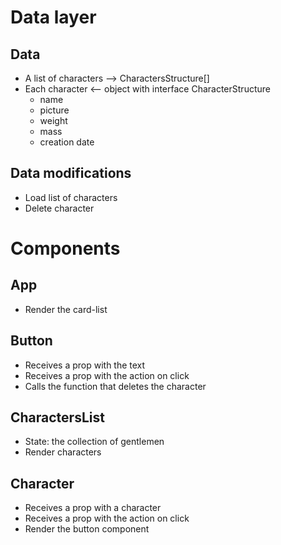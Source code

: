 # Data layer

## Data

- A list of characters --> CharactersStructure[]
- Each character <-- object with interface CharacterStructure
  - name
  - picture
  - weight
  - mass
  - creation date

## Data modifications

- Load list of characters
- Delete character

# Components

## App

- Render the card-list

## Button

- Receives a prop with the text
- Receives a prop with the action on click
- Calls the function that deletes the character

## CharactersList

- State: the collection of gentlemen
- Render characters

## Character

- Receives a prop with a character
- Receives a prop with the action on click
- Render the button component
